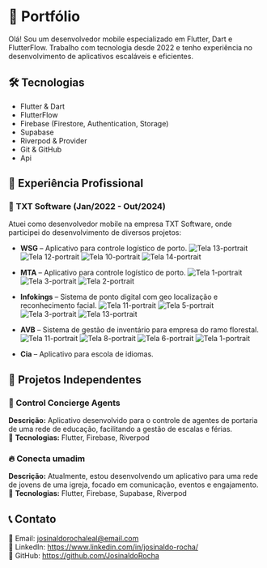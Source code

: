 # 🚀 Portfólio

Olá! Sou um desenvolvedor mobile especializado em Flutter, Dart e FlutterFlow. Trabalho com tecnologia desde 2022 e tenho experiência no desenvolvimento de aplicativos escaláveis e eficientes.  

## 🛠️ Tecnologias  
- Flutter & Dart  
- FlutterFlow  
- Firebase (Firestore, Authentication, Storage)
- Supabase
- Riverpod & Provider  
- Git & GitHub
- Api  

## 💼 Experiência Profissional  

### 🏢 TXT Software (Jan/2022 - Out/2024)  
Atuei como desenvolvedor mobile na empresa TXT Software, onde participei do desenvolvimento de diversos projetos:  

- **WSG** – Aplicativo para controle logístico de porto.
![Tela 13-portrait](https://github.com/user-attachments/assets/f7f7f6f2-b925-44ec-8667-dea35f37051b) ![Tela 12-portrait](https://github.com/user-attachments/assets/f8a681f9-ee90-4139-8a53-c5eacea6f74c)
![Tela 10-portrait](https://github.com/user-attachments/assets/899904cd-c23c-4d84-bd5e-32801885ae95) ![Tela 14-portrait](https://github.com/user-attachments/assets/52dc8774-1336-4fe0-a5da-06cf2f934368)

- **MTA** – Aplicativo para controle logístico de porto.
![Tela 1-portrait](https://github.com/user-attachments/assets/dc5b140c-0127-4894-833a-88002ea0ca20) ![Tela 3-portrait](https://github.com/user-attachments/assets/fb8b76fe-c071-4d59-a572-a0558a770240)
![Tela 2-portrait](https://github.com/user-attachments/assets/d91fa9f4-4ec7-4c22-81a6-635e9b0ac7bf)
   
- **Infokings** – Sistema de ponto digital com geo localização e reconhecimento facial.
![Tela 11-portrait](https://github.com/user-attachments/assets/f5bfb5ac-1e82-4831-8ea3-1dd0dd042d1f) ![Tela 5-portrait](https://github.com/user-attachments/assets/da37812c-53bf-4be2-bf75-f5174fd08345)
![Tela 3-portrait](https://github.com/user-attachments/assets/577c1f8d-d09e-4cc6-9f78-72da3c23285a) ![Tela 13-portrait](https://github.com/user-attachments/assets/7ef50338-1870-41a2-b0a8-683f08f25356)

- **AVB** – Sistema de gestão de inventário para empresa do ramo florestal.
![Tela 11-portrait](https://github.com/user-attachments/assets/bb6906ca-15a1-4844-af0b-78a8e445ebbb) ![Tela 8-portrait](https://github.com/user-attachments/assets/208d0e84-1001-46ef-a811-4b16de8057d3)
![Tela 6-portrait](https://github.com/user-attachments/assets/b7e50e9f-bdc3-437d-bc59-d08a6b132021) ![Tela 1-portrait](https://github.com/user-attachments/assets/e017d9dc-91f0-4007-8a5a-d2092fd8c75e)

- **Cia** – Aplicativo para escola de idiomas.
  

## 📌 Projetos Independentes  

### 📱 Control Concierge Agents  
**Descrição:** Aplicativo desenvolvido para o controle de agentes de portaria de uma rede de educação, facilitando a gestão de escalas e férias.  
📌 **Tecnologias:** Flutter, Firebase, Riverpod  

### 🔥 Conecta umadim  
**Descrição:** Atualmente, estou desenvolvendo um aplicativo para uma rede de jovens de uma igreja, focado em comunicação, eventos e engajamento.  
📌 **Tecnologias:** Flutter, Firebase, Supabase, Riverpod  

## 📞 Contato  
📧 Email: josinaldorochaleal@email.com  
💼 LinkedIn: https://www.linkedin.com/in/josinaldo-rocha/  
📂 GitHub: https://github.com/JosinaldoRocha  
